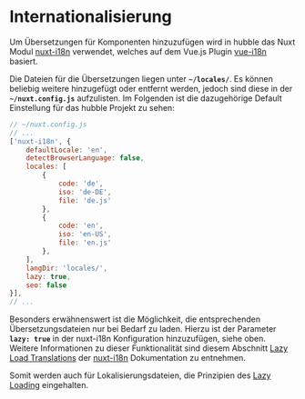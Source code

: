 # Internationalisierung

Um Übersetzungen für Komponenten hinzuzufügen wird in hubble das Nuxt Modul
[nuxt-i18n](https://i18n.nuxtjs.org/) verwendet, welches auf dem Vue.js Plugin
[vue-i18n](https://kazupon.github.io/vue-i18n/) basiert. 

Die Dateien für die Übersetzungen liegen unter __`~/locales/`__.
Es können beliebig weitere hinzugefügt oder entfernt werden, jedoch sind diese in der __`~/nuxt.config.js`__ aufzulisten. 
Im Folgenden ist die dazugehörige Default Einstellung für das hubble Projekt zu sehen: 

``` js
// ~/nuxt.config.js
// ...
['nuxt-i18n', {
    defaultLocale: 'en',
    detectBrowserLanguage: false,
    locales: [
        {
            code: 'de',
            iso: 'de-DE',
            file: 'de.js'
        },
        {
            code: 'en',
            iso: 'en-US',
            file: 'en.js'
        },
    ],
    langDir: 'locales/',
    lazy: true,
    seo: false
}],
// ...
```

Besonders erwähnenswert ist die Möglichkeit, die entsprechenden Übersetzungsdateien nur bei Bedarf zu laden. Hierzu ist der Parameter __`lazy: true`__ in der 
nuxt-i18n Konfiguration hinzuzufügen, siehe oben. Weitere Informationen zu dieser Funktionalität sind diesem Abschnitt 
[Lazy Load Translations](https://i18n.nuxtjs.org/lazy-load-translations.html) der [nuxt-i18n](https://i18n.nuxtjs.org/) Dokumentation zu entnehmen. 

Somit werden auch für Lokalisierungsdateien, die Prinzipien des [Lazy Loading](/pwa/architectureanddataflow/lazyloading.md) eingehalten.
